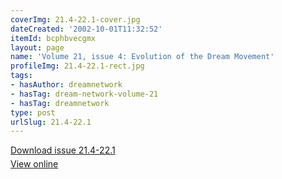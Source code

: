 ```yaml
---
coverImg: 21.4-22.1-cover.jpg
dateCreated: '2002-10-01T11:32:52'
itemId: bcphbvecgmx
layout: page
name: 'Volume 21, issue 4: Evolution of the Dream Movement'
profileImg: 21.4-22.1-rect.jpg
tags:
- hasAuthor: dreamnetwork
- hasTag: dream-network-volume-21
- hasTag: dreamnetwork
type: post
urlSlug: 21.4-22.1
---
```

<p style="margin-block-end: 5px; margin-block-start: 5px;"><a href="../files/pdfs/Volume_21/21.4-22-1_evolution.pdf" download="">Download issue 21.4-22.1</a></p><p style="margin-block-end: 5px; margin-block-start: 5px;"><a href="../files/pdfs/Volume_21/21.4-22-1_evolution.pdf">View online</a></p>